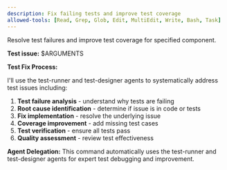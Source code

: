 ```yaml
---
description: Fix failing tests and improve test coverage
allowed-tools: [Read, Grep, Glob, Edit, MultiEdit, Write, Bash, Task]
---
```


Resolve test failures and improve test coverage for specified component.

**Test issue:** $ARGUMENTS

**Test Fix Process:**

I'll use the test-runner and test-designer agents to systematically address test issues including:

1. **Test failure analysis** - understand why tests are failing
2. **Root cause identification** - determine if issue is in code or tests
3. **Fix implementation** - resolve the underlying issue
4. **Coverage improvement** - add missing test cases
5. **Test verification** - ensure all tests pass
6. **Quality assessment** - review test effectiveness

**Agent Delegation:**
This command automatically uses the test-runner and test-designer agents for expert test debugging and improvement.